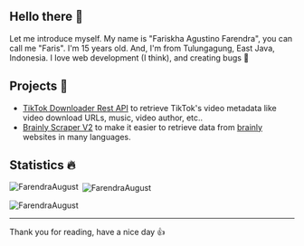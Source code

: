 ## Hello there 👋

Let me introduce myself. My name is "Fariskha Agustino Farendra", you can call me "Faris". I'm 15 years old. And, I'm from Tulungagung, East Java, Indonesia. I love web development (I think), and creating bugs 🐛

## Projects 🌟
- [TikTok Downloader Rest API](https://github.com/hansputera/tiktok-dl) to retrieve TikTok's video metadata like video download URLs, music, video author, etc..
- [Brainly Scraper V2](https://github.com/hansputera/brainly-scraper-languages) to make it easier to retrieve data from [brainly](https://brainly.com) websites in many languages. 

## Statistics 🔥

<p><img align="left" src="https://github-readme-stats.vercel.app/api/top-langs?username=FarendraAugust&show_icons=true&locale=en&layout=compact&theme=dark" alt="FarendraAugust" /></p>

<p>&nbsp;<img align="center" src="https://github-readme-stats.vercel.app/api?username=FarendraAugust&show_icons=true&locale=en&theme=dark" alt="FarendraAugust" /></p>

<p>&nbsp;<img align="left" src="https://github-readme-stats.vercel.app/api/wakatime?username=FarendraAugust&layout=compact" alt="FarendraAugust" /></p>

-------------------------

Thank you for reading, have a nice day 👍
